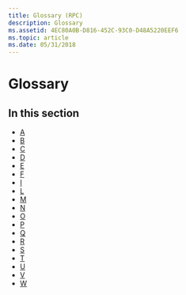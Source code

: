 ```yaml
---
title: Glossary (RPC)
description: Glossary
ms.assetid: 4EC80A0B-D816-452C-93C0-D48A5220EEF6
ms.topic: article
ms.date: 05/31/2018
---
```


# Glossary

## In this section

-   [A](a-glos.md)
-   [B](b-glos.md)
-   [C](c-glos.md)
-   [D](d-glos.md)
-   [E](e-glos.md)
-   [F](f-glos.md)
-   [I](i-glos.md)
-   [L](l-glos.md)
-   [M](m-glos.md)
-   [N](n-glos.md)
-   [O](o-glos.md)
-   [P](p-glos.md)
-   [Q](q.md)
-   [R](r-glos.md)
-   [S](s-glos.md)
-   [T](t-glos.md)
-   [U](u-glos.md)
-   [V](v-glos.md)
-   [W](w-glos.md)

 

 




